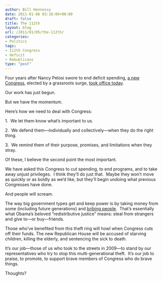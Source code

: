 ```yaml
---
author: Bill Hennessy
date: 2011-01-06 03:18:09+00:00
draft: false
title: The 112th
layout: blog
url: /2011/01/05/the-112th/
categories:
- Politics
tags:
- 112th Congress
- deficit
- Rebublicans
type: "post"
---
```


Four years after Nancy Pelosi swore to end deficit spending, [a new Congress](https://gatewaypundit.rightnetwork.com/2011/01/john-boehner-takes-up-the-gavel-and-throws-down-the-gauntlet/), elected by a grassroots surge, [took office today](https://michellemalkin.com/2011/01/05/its-official-speaker-boehner-weaker-pelosi/).

Our work has just begun.

But we have the momentum.

Here’s how we need to deal with Congress:

1.  We let them know what’s important to us.

2.  We defend them—individually and collectively—when they do the right thing.

3.  We remind them of their purpose, promises, and limitations when they stray.

Of these, I believe the second point the most important.

We have asked this Congress to cut spending, to end programs, and to take away unjust privileges.  I think they’ll do just that.  Maybe they won’t move as quickly or as boldly as we’d like, but they’ll begin undoing what previous Congresses have done.

And people will scream.

The way big government types get and keep power is by taking money from some (including future generations) and [bribing people](https://hennessysview.com/2010/12/29/despots-use-money-to-buy-power/).  That’s essentially what Obama’s beloved “redistributive justice” means: steal from strangers and give to—or buy—friends.

Those who’ve benefited from this theft ring will howl when Congress cuts off their funds. The new Republican House will be accused of starving children, killing the elderly, and sentencing the sick to death.

It’s our job—those of us who took to the streets in 2009—to stand by our representatives who try to stop this multi-generational theft.  It’s our job to praise, to promote, to support brave members of Congress who do brave things.

Thoughts?
